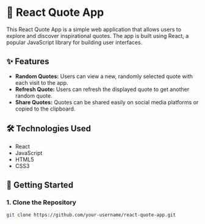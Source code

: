 # 🚀 React Quote App

This React Quote App is a simple web application that allows users to explore and discover inspirational quotes. The app is built using React, a popular JavaScript library for building user interfaces.

## ✨ Features

- **Random Quotes:** Users can view a new, randomly selected quote with each visit to the app.
- **Refresh Quote:** Users can refresh the displayed quote to get another random quote.
- **Share Quotes:** Quotes can be shared easily on social media platforms or copied to the clipboard.

## 🛠️ Technologies Used

- React
- JavaScript
- HTML5
- CSS3

## 🏁 Getting Started

### 1. Clone the Repository
```bash
git clone https://github.com/your-username/react-quote-app.git

